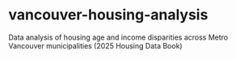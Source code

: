 # vancouver-housing-analysis
Data analysis of housing age and income disparities across Metro Vancouver municipalities (2025 Housing Data Book)
